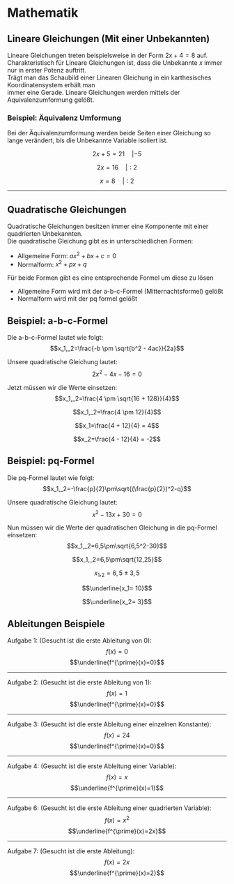 # Mathematik

## Lineare Gleichungen (Mit einer Unbekannten)
Lineare Gleichungen treten beispielsweise in der Form $2x+4=8$ auf.  
Charakteristisch für Lineare Gleichungen ist, dass die Unbekannte $x$ immer nur in erster Potenz auftritt.  
Trägt man das Schaubild einer Linearen Gleichung in ein karthesisches Koordinatensystem erhält man  
immer eine Gerade. Lineare Gleichungen werden mittels der Aquivalenzumformung gelößt.

### Beispiel: Äquivalenz Umformung
Bei der Äquivalenzumformung werden beide Seiten einer Gleichung so lange verändert, bis die Unbekannte Variable isoliert ist.

$$2x+5=21\quad|-5$$  

$$2x=16\quad|:2$$  

$$x=8\quad|:2$$  


---

## Quadratische Gleichungen
Quadratische Gleichungen besitzen immer eine Komponente mit einer quadrierten Unbekannten.  
Die quadratische Gleichung gibt es in unterschiedlichen Formen:

- Allgemeine Form: $ax^2+bx+c=0$
- Normalform: $x^2+px+q$

Für beide Formen gibt es eine entsprechende Formel um diese zu lösen

- Allgemeine Form wird mit der a-b-c-Formel (Mitternachtsformel) gelößt
- Normalform wird mit der pq formel gelößt

## Beispiel: a-b-c-Formel
Die a-b-c-Formel lautet wie folgt:  
$$x_1,_2=\frac{-b \pm \sqrt{b^2 - 4ac}}{2a}$$

Unsere quadratische Gleichung lautet:  
$$2x^2-4x-16=0$$

Jetzt müssen wir die Werte einsetzen:  
$$x_1,_2=\frac{4 \pm \sqrt{16 + 128}}{4}$$

$$x_1,_2=\frac{4 \pm 12}{4}$$

$$x_1=\frac{4 + 12}{4} = 4$$

$$x_2=\frac{4 - 12}{4} = -2$$


## Beispiel: pq-Formel
Die pq-Formel lautet wie folgt:  
$$x_1,_2=-\frac{p}{2}\pm\sqrt{(\frac{p}{2})^2-q}$$


Unsere quadratische Gleichung lautet:  
$$x^2-13x+30=0$$

Nun müssen wir die Werte der quadratischen Gleichung in die pq-Formel einsetzen:  
$$x_1,_2=6,5\pm\sqrt{6,5^2-30}$$

$$x_1,_2=6,5\pm\sqrt{12,25}$$

$$x_1,_2=6,5\pm 3,5$$

$$\underline{x_1= 10}$$

$$\underline{x_2= 3}$$





## Ableitungen Beispiele

Aufgabe 1: (Gesucht ist die erste Ableitung von 0):  
$$f(x)=0$$
$$\underline{f^{\prime}(x)=0}$$

---

Aufgabe 2: (Gesucht ist die erste Ableitung von 1):  
$$f(x)=1$$
$$\underline{f^{\prime}(x)=0}$$

---

Aufgabe 3: (Gesucht ist die erste Ableitung einer einzelnen Konstante):  
$$f(x)=24$$
$$\underline{f^{\prime}(x)=0}$$

---

Aufgabe 4: (Gesucht ist die erste Ableitung einer Variable):  
$$f(x)=x$$
$$\underline{f^{\prime}(x)=1}$$

---

Aufgabe 6: (Gesucht ist die erste Ableitung einer quadrierten Variable):  
$$f(x)=x^2$$
$$\underline{f^{\prime}(x)=2x}$$

---

Aufgabe 7: (Gesucht ist die erste Ableitung):  
$$f(x)=2x$$
$$\underline{f^{\prime}(x)=2}$$
